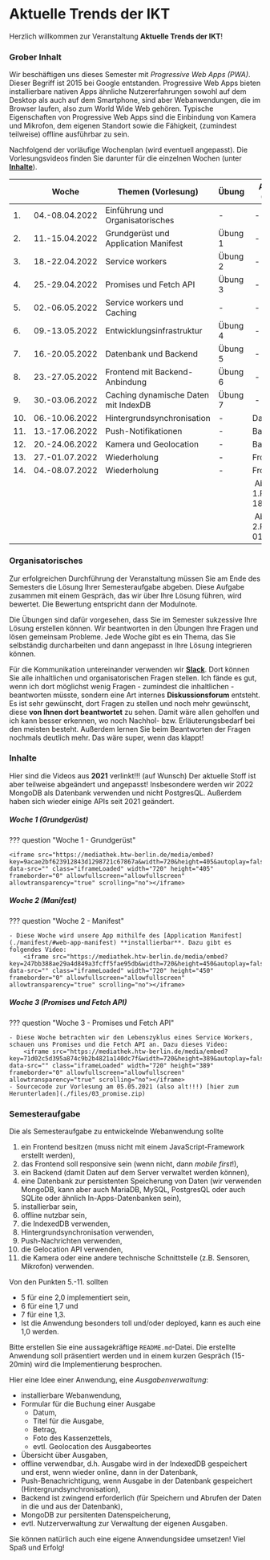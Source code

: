 # Aktuelle Trends der IKT

Herzlich willkommen zur Veranstaltung **Aktuelle Trends der IKT**! 

### Grober Inhalt

Wir beschäftigen uns dieses Semester mit *Progressive Web Apps (PWA)*. Dieser Begriff ist 2015 bei Google entstanden. Progressive Web Apps bieten installierbare nativen Apps ähnliche Nutzererfahrungen sowohl auf dem Desktop als auch auf dem Smartphone, sind aber Webanwendungen, die im Browser laufen, also zum World Wide Web gehören. Typische Eigenschaften von Progressive Web Apps sind die Einbindung von Kamera und Mikrofon, dem eigenen Standort sowie die Fähigkeit, (zumindest teilweise) offline ausführbar zu sein. 

Nachfolgend der vorläufige Wochenplan (wird eventuell angepasst). Die Vorlesungsvideos finden Sie darunter für die einzelnen Wochen (unter [**Inhalte**](http://freiheit.f4.htw-berlin.de/ikt/#inhalte)).

| | Woche | Themen (Vorlesung) | Übung | Aufgabe (Stand) | Abgabe Übung bis | 
|-|-------|--------------------|-------|-----------------|------------------|
| 1. | 04.-08.04.2022 | Einführung und Organisatorisches | - | - | - | 
| 2. | 11.-15.04.2022 | Grundgerüst und Application Manifest | Übung 1 | - | 30.04.2022 | 
| 3. | 18.-22.04.2022 | Service workers | Übung 2 | - | 07.05.2022 | 
| 4. | 25.-29.04.2022 | Promises und Fetch API | Übung 3 | - | 14.05.2022 | 
| 5. | 02.-06.05.2022 | Service workers und Caching | - | - | 21.05.2022 | 
| 6. | 09.-13.05.2022 | Entwicklungsinfrastruktur | Übung 4 | - | 28.05.2022 | 
| 7. | 16.-20.05.2022 | Datenbank und Backend | Übung 5 | - | 04.06.2022 | 
| 8. | 23.-27.05.2022 | Frontend mit Backend-Anbindung | Übung 6 | - | 11.06.2022 | 
| 9. | 30.-03.06.2022 | Caching dynamische Daten mit IndexDB | Übung 7 | - | 18.06.2022 | 
| 10. | 06.-10.06.2022 | Hintergrundsynchronisation | - | Datenbank | - | 
| 11. | 13.-17.06.2022 | Push-Notifikationen | - | Backend | - | 
| 12. | 20.-24.06.2022 | Kamera und Geolocation | - | Backend | - |
| 13. | 27.-01.07.2022 | Wiederholung | - | Frontend | - |
| 14. | 04.-08.07.2022 | Wiederholung | - | Frontend | - |
|  |  |  |  | Abgabe 1.PZ 18.07.2022 | - |
|  |  |  |  | Abgabe 2.PZ 01.10.2022 | - |

### Organisatorisches 

Zur erfolgreichen Durchführung der Veranstaltung müssen Sie am Ende des Semesters die Lösung Ihrer Semesteraufgabe abgeben. Diese Aufgabe zusammen mit einem Gespräch, das wir über Ihre Lösung führen, wird bewertet. Die Bewertung entspricht dann der Modulnote. 

Die Übungen sind dafür vorgesehen, dass Sie im Semester sukzessive Ihre Lösung erstellen können. Wir beantworten in den Übungen Ihre Fragen und lösen gemeinsam Probleme. Jede Woche gibt es ein Thema, das Sie selbständig durcharbeiten und dann angepasst in Ihre Lösung integrieren können.  

Für die Kommunikation untereinander verwenden wir [**Slack**](https://slack.com/intl/de-de/). Dort können Sie alle inhaltlichen und organisatorischen Fragen stellen. Ich fände es gut, wenn ich dort möglichst wenig Fragen - zumindest die inhaltlichen - beantworten müsste, sondern eine Art internes **Diskussionsforum** entsteht. Es ist sehr gewünscht, dort Fragen zu stellen und noch mehr gewünscht, diese **von Ihnen dort beantwortet** zu sehen. Damit wäre allen geholfen und ich kann besser erkennen, wo noch Nachhol- bzw. Erläuterungsbedarf bei den meisten besteht. Außerdem lernen Sie beim Beantworten der Fragen nochmals deutlich mehr. Das wäre super, wenn das klappt!

### Inhalte

Hier sind die Videos aus **2021** verlinkt!!! (auf Wunsch) Der aktuelle Stoff ist aber teilweise abgeändert und angepasst! Insbesondere werden wir 2022 MongoDB als Datenbank verwenden und nicht PostgresQL. Außerdem haben sich wieder einige APIs seit 2021 geändert. 

##### Woche 1 (Grundgerüst)

??? question "Woche 1 - Grundgerüst"

	<iframe src="https://mediathek.htw-berlin.de/media/embed?key=9acae2bf623912843d1298721c67867a&width=720&height=405&autoplay=false&autolightsoff=false&loop=false&chapters=false&related=false&responsive=false&t=0" data-src="" class="iframeLoaded" width="720" height="405" frameborder="0" allowfullscreen="allowfullscreen" allowtransparency="true" scrolling="no"></iframe>


##### Woche 2 (Manifest)

??? question "Woche 2 - Manifest"

	- Diese Woche wird unsere App mithilfe des [Application Manifest](./manifest/#web-app-manifest) **installierbar**. Dazu gibt es folgendes Video: 
		<iframe src="https://mediathek.htw-berlin.de/media/embed?key=247bb388ae29a4d849a3fcff5fae95db&width=720&height=450&autoplay=false&autolightsoff=false&loop=false&chapters=false&related=false&responsive=false&t=0" data-src="" class="iframeLoaded" width="720" height="450" frameborder="0" allowfullscreen="allowfullscreen" allowtransparency="true" scrolling="no"></iframe>



##### Woche 3 (Promises und Fetch API)

??? question "Woche 3 - Promises und Fetch API"

	- Diese Woche betrachten wir den Lebenszyklus eines Service Workers, schauen uns Promises und die Fetch API an. Dazu dieses Video:
		<iframe src="https://mediathek.htw-berlin.de/media/embed?key=71d02c5d395a874c9b2b4821a140dc7f&width=720&height=389&autoplay=false&autolightsoff=false&loop=false&chapters=false&related=false&responsive=false&t=0" data-src="" class="iframeLoaded" width="720" height="389" frameborder="0" allowfullscreen="allowfullscreen" allowtransparency="true" scrolling="no"></iframe>
	- Sourcecode zur Vorlesung am 05.05.2021 (also alt!!!) [hier zum Herunterladen](./files/03_promise.zip)



### Semesteraufgabe

Die als Semesteraufgabe zu entwickelnde Webanwendung sollte

1. ein Frontend besitzen (muss nicht mit einem JavaScript-Framework erstellt werden),
2. das Frontend soll responsive sein (wenn nicht, dann *mobile first*!),
3. ein Backend (damit Daten auf dem Server verwaltet werden können), 
4. eine Datenbank zur persistenten Speicherung von Daten (wir verwenden MongoDB, kann aber auch MariaDB, MySQL, PostgresQL oder auch SQLite oder ähnlich In-Apps-Datenbanken sein),
5. installierbar sein,
6. offline nutzbar sein,
7. die IndexedDB verwenden,
8. Hintergrundsynchronisation verwenden,
9. Push-Nachrichten verwenden,
10. die Gelocation API verwenden,
11. die Kamera oder eine andere technische Schnittstelle (z.B. Sensoren, Mikrofon) verwenden.

Von den Punkten 5.-11. sollten 

- 5 für eine 2,0 implementiert sein, 
- 6 für eine 1,7 und 
- 7 für eine 1,3. 
- Ist die Anwendung besonders toll und/oder deployed, kann es auch eine 1,0 werden. 

Bitte erstellen Sie eine aussagekräftige `README.md`-Datei. Die erstellte Anwendung soll präsentiert werden und in einem kurzen Gespräch (15-20min) wird die Implementierung besprochen. 

Hier eine Idee einer Anwendung, eine *Ausgabenverwaltung*:

- installierbare Webanwendung, 
- Formular für die Buchung einer Ausgabe 
	- Datum, 
	- Titel für die Ausgabe, 
	- Betrag, 
	- Foto des Kassenzettels, 
	- evtl. Geolocation des Ausgabeortes
- Übersicht über Ausgaben,
- offline verwendbar, d.h. Ausgabe wird in der IndexedDB gespeichert und erst, wenn wieder online, dann in der Datenbank,
- Push-Benachrichtigung, wenn Ausgabe in der Datenbank gespeichert (Hintergrundsynchronisation), 
- Backend ist zwingend erforderlich (für Speichern und Abrufen der Daten in die und aus der Datenbank),
- MongoDB zur persitenten Datenspeicherung,
- evtl. Nutzerverwaltung zur Verwaltung der eigenen Ausgaben.

Sie können natürlich auch eine eigene Anwendungsidee umsetzen! Viel Spaß und Erfolg!   


